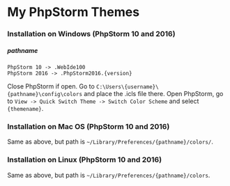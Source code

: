 # My PhpStorm Themes

### Installation on Windows (PhpStorm 10 and 2016)

##### pathname
```
PhpStorm 10 -> .WebIde100
PhpStorm 2016 -> .PhpStorm2016.{version}
```

Close PhpStorm if open.
Go to `C:\Users\{username}\{pathname}\config\colors` and place the .icls file there.
Open PhpStorm, go to `View -> Quick Switch Theme -> Switch Color Scheme` and select `{themename}`.

### Installation on Mac OS (PhpStorm 10 and 2016)

Same as above, but path is `~/Library/Preferences/{pathname}/colors/`.

### Installation on Linux (PhpStorm 10 and 2016)

Same as above, but path is `~/Library/Preferences/{pathname}/colors`.
